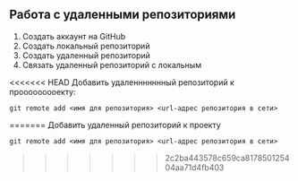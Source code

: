 ## Работа с удаленными репозиториями
1. Создать аккаунт на GitHub
2. Создать локальный репозиторий
3. Создать удаленный репозиторий
4. Связать удаленный репозиторий с локальным

<<<<<<< HEAD
Добавить удаленнннннный репозиторий к прооооооооекту:
```
git remote add <имя для репозитория> <url-адрес репозитория в сети>
```
=======
Добавить удаленный репозиторий к проекту
```
git remote add <имя для репозитория> <url-адрес репозитория в сети>
```
>>>>>>> 2c2ba443578c659ca817850125404aa71d4fb403
